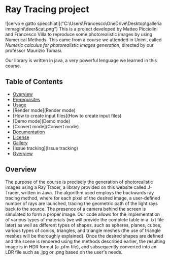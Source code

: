 # Ray Tracing project

![cervo e gatto specchiati]("C:\Users\Francesco\OneDrive\Desktop\galleria immagini\deer&cat.png")
This is a project developed by Matteo Picciolini and Francesco Villa to reproduce some photorealistic images by using Numerical Methods. This came from a course we attended in Unimi, called *Numeric calculus for photorealistic images generation*, directed by our professor Maurizio Tomasi.

Our library is written in java, a very powerful lenguage we learned in this course. 


## Table of Contents
- [Overview](Overview)
- [Prerequisites](Prerequisites)
- [Usage](Usage)
- [Render mode](Render mode)
- [How to create input files](How to create input files)
- [Demo mode](Demo mode)
- [Convert mode](Convert mode)
- [Documentation](Documentation)
- [License](License)
- [Gallery](Gallery)
- [Issue tracking](Issue tracking)
- [Overview](Overview)

## Overview

The purpose of the course is precisely the generation of photorealistic images using a Ray Tracer, a library provided on this website called J-Tracer, written in Java.
The algorithm used employs the backwards ray tracing method, where for each pixel of the desired image, a user-defined number of rays are launched, tracing the geometric path of the light rays back to the source. The presence of a camera behind the screen is simulated to form a proper image.
Our code allows for the implementation of various types of materials (we will provide the complete table in a .txt file later) as well as different types of shapes, such as spheres, planes, cubes, various types of conics, triangles, and triangle meshes (the use of triangle meshes will be thoroughly explained).
Once the desired shapes are defined and the scene is rendered using the methods described earlier, the resulting image is in HDR format (a .pfm file), and subsequently converted into an LDR file such as .jpg or .png based on the user's needs.
